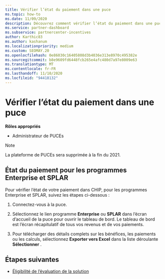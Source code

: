 ```yaml
---
title: Vérifier l’état du paiement dans une puce
ms.topic: how-to
ms.date: 11/09/2020
description: Découvrez comment vérifier l’état du paiement dans une puce.
ms.service: partner-dashboard
ms.subservice: partnercenter-incentives
author: Karthic83
ms.author: kashanum
ms.localizationpriority: medium
ms.custom: SEOMAY.20
ms.openlocfilehash: 0e86030c16405808d3b4036e313e8970c495382e
ms.sourcegitcommit: b8e9609fd6448fcb265e4afc480d7a97e8009e63
ms.translationtype: MT
ms.contentlocale: fr-FR
ms.lasthandoff: 11/10/2020
ms.locfileid: "94418132"
---
```

# <a name="check-payment-status-in-chip"></a>Vérifier l’état du paiement dans une puce

**Rôles appropriés**

- Administrateur de PUCEs

>[!NOTE]
>La plateforme de PUCEs sera supprimée à la fin du 2021.

## <a name="payment-status-for-the-enterprise-and-splar-programs"></a>État du paiement pour les programmes Enterprise et SPLAR

Pour vérifier l’état de votre paiement dans CHIP, pour les programmes Enterprise et SPLAR, suivez les étapes ci-dessous :

1. Connectez-vous à la puce.
 
1. Sélectionnez le lien programme **Enterprise** ou **SPLAR** dans l’écran d’accueil de la puce pour ouvrir le tableau de bord. Le tableau de bord est l’écran récapitulatif de tous vos revenus et de vos paiements.
 
1. Pour télécharger des détails complets sur les bénéfices, les paiements ou les calculs, sélectionnez  **Exporter vers Excel** dans la liste déroulante **Sélectionner** .

## <a name="next-steps"></a>Étapes suivantes

- [Éligibilité de l’évaluation de la solution](chip-solution-assessment.md) 
